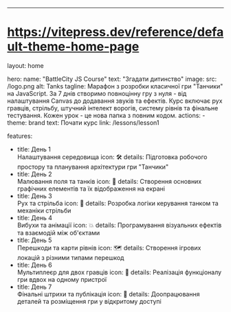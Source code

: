 ---
# https://vitepress.dev/reference/default-theme-home-page
layout: home

hero:
  name: "BattleCity JS Course"
  text: "Згадати дитинство"
  image:
    src: /logo.png
    alt: Tanks
  tagline: Марафон з розробки класичної гри "Танчики" на JavaScript. За 7 днів створимо повноцінну гру з нуля - від налаштування Canvas до додавання звуків та ефектів. Курс включає рух гравців, стрільбу, штучний інтелект ворогів, систему рівнів та фінальне тестування. Кожен урок - це нова папка з повним кодом.
  actions:
    - theme: brand
      text: Почати курс
      link: /lessons/lesson1

features:
  - title: День 1 <br> Налаштування середовища
    icon: 🛠️
    details: Підготовка робочого простору та планування архітектури гри "Танчики"
  - title: День 2 <br>  Малювання поля та танків
    icon: 🎨
    details: Створення основних графічних елементів та їх відображення на екрані
  - title: День 3<br> Рух та стрільба
    icon: 🚗
    details: Розробка логіки керування танком та механіки стрільби
  - title: День 4<br> Вибухи та анімації
    icon: 💥
    details: Програмування візуальних ефектів та взаємодій між об'єктами
  - title: День 5<br> Перешкоди та карти рівнів
    icon: 🗺️
    details: Створення ігрових локацій з різними типами перешкод
  - title: День 6<br> Мультиплеєр для двох гравців
    icon: 👥
    details: Реалізація функціоналу гри вдвох на одному пристрої
  - title: День 7<br> Фінальні штрихи та публікація
    icon: 🚀
    details: Доопрацювання деталей та розміщення гри у відкритому доступі
